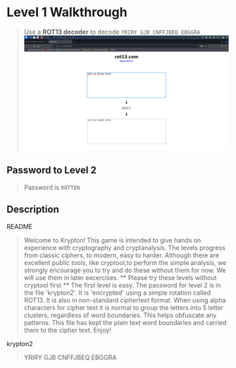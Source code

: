 # Level 1 Walkthrough

> Use a **ROT13 decoder** to decode `YRIRY GJB CNFFJBEQ EBGGRA`![Lvl1](../assets/Lvl1.png)

## Password to Level 2

> Password is `ROTTEN`

## Description

 README
> Welcome to Krypton!
This game is intended to give hands on experience with cryptography
and cryptanalysis.  The levels progress from classic ciphers, to modern,
easy to harder.
Although there are excellent public tools, like cryptool,to perform
the simple analysis, we strongly encourage you to try and do these
without them for now.  We will use them in later excercises.
** Please try these levels without cryptool first **
The first level is easy.  The password for level 2 is in the file
'krypton2'.  It is 'encrypted' using a simple rotation called ROT13.
It is also in non-standard ciphertext format.  When using alpha characters for
cipher text it is normal to group the letters into 5 letter clusters,
regardless of word boundaries.  This helps obfuscate any patterns.
This file has kept the plain text word boundaries and carried them to
the cipher text.
Enjoy!

 krypton2
> YRIRY GJB CNFFJBEQ EBGGRA
